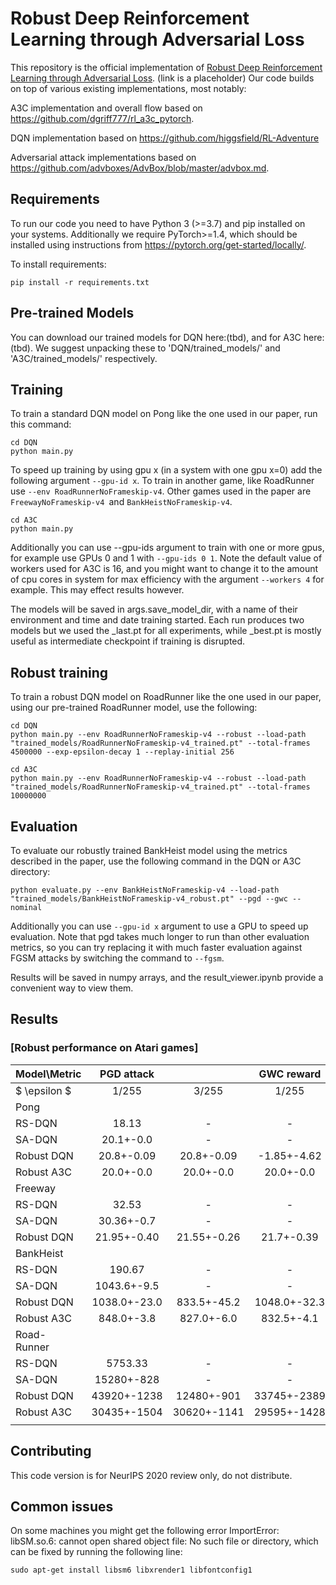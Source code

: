 # Robust Deep Reinforcement Learning through Adversarial Loss

This repository is the official implementation of [Robust Deep Reinforcement Learning through Adversarial Loss](https://arxiv.org/abs/2030.12345). (link is a placeholder)
Our code builds on top of various existing implementations, most notably:

A3C implementation and overall flow based on https://github.com/dgriff777/rl_a3c_pytorch.

DQN implementation based on https://github.com/higgsfield/RL-Adventure

Adversarial attack implementations based on https://github.com/advboxes/AdvBox/blob/master/advbox.md.



## Requirements
To run our code you need to have Python 3 (>=3.7) and pip installed on your systems. Additionally we require PyTorch>=1.4, which should be installed using instructions from https://pytorch.org/get-started/locally/.

To install requirements:

```setup
pip install -r requirements.txt
```

## Pre-trained Models

You can download our trained models for DQN here:(tbd), and for A3C here:(tbd). We suggest unpacking these to 'DQN/trained_models/' and 'A3C/trained_models/' respectively.

## Training

To train a standard DQN model on Pong like the one used in our paper, run this command:

```train DQN
cd DQN
python main.py 
```
To speed up training by using gpu x (in a system with one gpu x=0) add the following argument `--gpu-id x`.
To train in another game, like RoadRunner use `--env RoadRunnerNoFrameskip-v4`. Other games used in the paper are `FreewayNoFrameskip-v4 `and `BankHeistNoFrameskip-v4`. 

```train A3C
cd A3C
python main.py 
```
Additionally you can use --gpu-ids argument to train with one or more gpus, for example use GPUs 0 and 1 with `--gpu-ids 0 1`. Note the default value of workers used for A3C is 16, and you might want to change it to the amount of cpu cores in system for max efficiency with the argument `--workers 4` for example. This may effect results however.

The models will be saved in args.save_model_dir, with a name of their environment and time and date training started. Each run produces two models but we used the \_last.pt for all experiments, while \_best.pt is mostly useful as intermediate checkpoint if training is disrupted. 


## Robust training

To train a robust DQN model on RoadRunner like the one used in our paper, using our pre-trained RoadRunner model, use the following:

```Radial DQN
cd DQN
python main.py --env RoadRunnerNoFrameskip-v4 --robust --load-path "trained_models/RoadRunnerNoFrameskip-v4_trained.pt" --total-frames 4500000 --exp-epsilon-decay 1 --replay-initial 256
```


```Radial A3C
cd A3C
python main.py --env RoadRunnerNoFrameskip-v4 --robust --load-path "trained_models/RoadRunnerNoFrameskip-v4_trained.pt" --total-frames 10000000
```



## Evaluation

To evaluate our robustly trained BankHeist model using the metrics described in the paper, use the following command in the DQN or A3C directory:

```
python evaluate.py --env BankHeistNoFrameskip-v4 --load-path "trained_models/BankHeistNoFrameskip-v4_robust.pt" --pgd --gwc --nominal 
```
Additionally you can use `--gpu-id x` argument to use a GPU to speed up evaluation. Note that pgd takes much longer to run than other evaluation metrics, so you can try replacing it with much faster evaluation against FGSM attacks by switching the command to `--fgsm`.

Results will be saved in numpy arrays, and the result_viewer.ipynb provide a convenient way to view them.


## Results



### [Robust performance on Atari games]

| Model\Metric |  PGD attack  |             |  GWC reward  |
|--------------|:------------:|:-----------:|:------------:|
| $ \epsilon $ |     1/255    |    3/255    |     1/255    |
|     Pong     |              |             |              |
| RS-DQN       |     18.13    |      -      |       -      |
| SA-DQN       |   20.1+-0.0  |      -      |       -      |
| Robust DQN   |  20.8+-0.09  |  20.8+-0.09 |  -1.85+-4.62 |
| Robust A3C   |   20.0+-0.0  |  20.0+-0.0  |   20.0+-0.0  |
|    Freeway   |              |             |              |
| RS-DQN       |     32.53    |      -      |       -      |
| SA-DQN       |  30.36+-0.7  |      -      |       -      |
| Robust DQN   |  21.95+-0.40 | 21.55+-0.26 |  21.7+-0.39  |
|   BankHeist  |              |             |              |
| RS-DQN       |    190.67    |      -      |       -      |
| SA-DQN       |  1043.6+-9.5 |      -      |       -      |
| Robust DQN   | 1038.0+-23.0 | 833.5+-45.2 | 1048.0+-32.3 |
| Robust A3C   |  848.0+-3.8  |  827.0+-6.0 |  832.5+-4.1  |
| Road- Runner |              |             |              |
| RS-DQN       |    5753.33   |      -      |       -      |
| SA-DQN       |  15280+-828  |      -      |       -      |
| Robust DQN   |  43920+-1238 |  12480+-901 |  33745+-2389 |
| Robust A3C   |  30435+-1504 | 30620+-1141 |  29595+-1428 |
|              |              |             |              |


## Contributing
This code version is for NeurIPS 2020 review only, do not distribute.

## Common issues

On some machines you might get the following error ImportError: libSM.so.6: cannot open shared object file: No such file or directory,
which can be fixed by running the following line: 
```
sudo apt-get install libsm6 libxrender1 libfontconfig1
```
